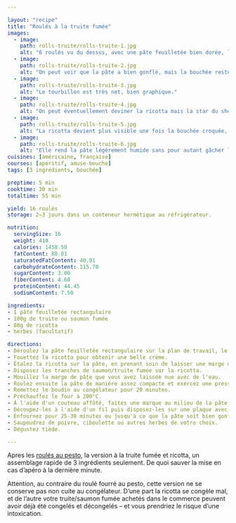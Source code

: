 ```yaml
---

layout: "recipe"
title: "Roulés à la truite fumée"
images:
  - image:
    path: rolls-truite/rolls-truite-1.jpg
    alt: "6 roulés vu du dessus, avec une pâte feuilletée bien dorée, le saumon enroulé et la ciboulette."
  - image:
    path: rolls-truite/rolls-truite-2.jpg
    alt: "On peut voir que la pâte a bien gonflé, mais la bouchée reste très nette si elle a été découpée au fil."
  - image:
    path: rolls-truite/rolls-truite-3.jpg
    alt: "Le tourbillon est très net, bien graphique."
  - image:
    path: rolls-truite/rolls-truite-4.jpg
    alt: "On peut éventuellement deviner la ricotta mais la star du show, c’est la truite."
  - image:
    path: rolls-truite/rolls-truite-5.jpg
    alt: "La ricotta devient plus visible une fois la bouchée croquée, avec une crème blanche qui tranche."
  - image:
    path: rolls-truite/rolls-truite-6.jpg
    alt: "Elle rend la pâte légèrement humide sans pour autant gâcher le feuilleté de la pâte. On peut même la dérouler sans aucun souci."
cuisines: [américaine, française]
courses: [apéritif, amuse-bouche]
tags: [3 ingrédients, bouchée]

preptime: 5 min
cooktime: 30 min
totaltime: 55 min

yield: 16 roulés
storage: 2–3 jours dans un conteneur hermétique au réfrigérateur.

nutrition:
  servingSize: 16
  weight: 410
  calories: 1458.50
  fatContent: 88.81
  saturatedFatContent: 40.01
  carbohydrateContent: 115.70
  sugarContent: 3.00
  fiberContent: 4.60
  proteinContent: 44.45
  sodiumContent: 7.50

ingredients:
- 1 pâte feuilletée rectangulaire
- 100g de truite ou saumon fumée
- 80g de ricotta
- herbes (facultatif)

directions:
- Déroulez la pâte feuilletée rectangulaire sur la plan de travail, le côté le plus long sur l'axe horizontal.
- Fouettez la ricotta pour obtenir une belle crème.
- Étalez la ricotta sur la pâte, en prenant soin de laisser une marge d'1–2cm au bord le plus éloigné.
- Disposez les tranches de saumon/truite fumée sur la ricotta.
- Mouillez la marge de pâte que vous avez laissée nue avec de l'eau. 
- Roulez ensuite la pâte de manière assez compacte et exercez une pression suffisante pour bien sceller au bord mouillé. 
- Remettez le boudin au congélateur pour 20 minutes. 
- Préchauffez le four à 200°C.
- À l'aide d'un couteau affûté, faites une marque au milieu de la pâte. Faites ensuite 2 marques au milieu de chaque moitié, puis marquez les quarts de chaque quart. Vous devriez obtenir 16 portions d’environ 2cm.
- Découpez-les à l'aide d'un fil puis disposez-les sur une plaque avec du papier cuisson. 
- Enfournez pour 25-30 minutes ou jusqu'à ce que la pâte soit bien gonflée et dorée. 
- Saupoudrez de poivre, ciboulette ou autres herbes de votre choix. 
- Dégustez tiède.

---
```


Apres les [roulés au pesto](rolls-pesto.html), la version à la truite fumée et ricotta, un assemblage rapide de 3 ingrédients seulement. De quoi sauver la mise en cas d’apéro à la dernière minute.

Attention, au contraire du roulé fourré au pesto, cette version ne se conserve pas non cuite au congélateur. D’une part la ricotta se congèle mal, et de l’autre votre truite/saumon fumée achetés dans le commerce peuvent avoir déjà été congelés et décongelés – et vous prendriez le risque d’une intoxication.